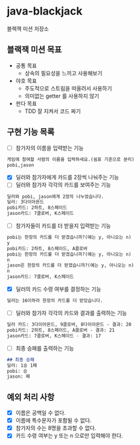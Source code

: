 # java-blackjack

블랙잭 미션 저장소

## 블랙잭 미션 목표
- 공통 목표
  - 상속의 필요성을 느끼고 사용해보기
- 야호 목표
  - 주도적으로 스트림을 떠올려서 사용하기
  - 의미없는 getter 를 사용하지 않기
- 판다 목표
  - TDD 잘 지켜서 코드 짜기

## 구현 기능 목록

- [ ] 참가자의 이름을 입력받는 기능
```markdown
게임에 참여할 사람의 이름을 입력하세요.(쉼표 기준으로 분리)
pobi,jason
```

- [X] 딜러와 참가자에게 카드를 2장씩 나눠주는 기능
- [ ] 딜러와 참가자 각각의 카드를 보여주는 기능
```markdown
딜러와 pobi, jason에게 2장의 나누었습니다.
딜러: 3다이아몬드
pobi카드: 2하트, 8스페이드
jason카드: 7클로버, K스페이드
```

- [ ] 참가자들이 카드를 더 받을지 입력받는 기능
```markdown
pobi는 한장의 카드를 더 받겠습니까?(예는 y, 아니오는 n)
y
pobi카드: 2하트, 8스페이드, A클로버
pobi는 한장의 카드를 더 받겠습니까?(예는 y, 아니오는 n)
n
jason은 한장의 카드를 더 받겠습니까?(예는 y, 아니오는 n)
n
jason카드: 7클로버, K스페이드
```

- [X] 딜러의 카드 수령 여부를 결정하는 기능
```markdown
딜러는 16이하라 한장의 카드를 더 받았습니다.
```

- [ ] 딜러와 참가자 각각의 카드와 결과를 출력하는 기능
```markdown
딜러 카드: 3다이아몬드, 9클로버, 8다이아몬드 - 결과: 20
pobi카드: 2하트, 8스페이드, A클로버 - 결과: 21
jason카드: 7클로버, K스페이드 - 결과: 17
```

- [ ] 최종 승패를 출력하는 기능
```markdown
## 최종 승패
딜러: 1승 1패
pobi: 승 
jason: 패
```

## 예외 처리 사항
- [X] 이름은 공백일 수 없다.
- [X] 이름에 특수문자가 포함될 수 없다. 
- [X] 참가자의 수는 8명을 초과할 수 없다. 
- [X] 카드 수령 여부는 y 또는 n 으로만 입력해야 한다.
